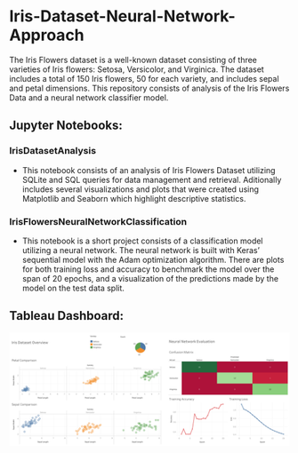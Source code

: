 # Iris-Dataset-Neural-Network-Approach

The Iris Flowers dataset is a well-known dataset consisting of three varieties of Iris flowers: Setosa, Versicolor, and Virginica. The dataset includes a total of 150 Iris flowers, 50 for each variety, and includes sepal and petal dimensions.
This repository consists of analysis of the Iris Flowers Data and a neural network classifier model.

## Jupyter Notebooks:
### IrisDatasetAnalysis
- This notebook consists of an analysis of Iris Flowers Dataset utilizing SQLite and SQL queries for data management and retrieval. Aditionally includes several visualizations and plots that were created using Matplotlib and Seaborn which highlight descriptive statistics.


### IrisFlowersNeuralNetworkClassification
- This notebook is a short project consists of a classification model utilizing a neural network. The neural network is built with Keras’ sequential model with the Adam optimization algorithm. There are plots for both training loss and accuracy to benchmark the model over the span of 20 epochs, and a visualization of the predictions made by the model on the test data split.

## Tableau Dashboard:
<img src="https://github.com/vinair2/Iris-Dataset-Neural-Network-Approach/blob/main/Tableau%20Iris%20ANN.png">

